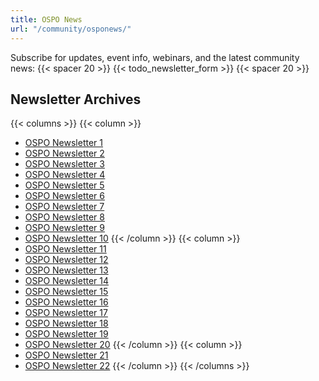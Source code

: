 ```yaml
---
title: OSPO News
url: "/community/osponews/"
---
```


Subscribe for updates, event info, webinars, and the latest community news:
{{< spacer 20 >}}
{{< todo_newsletter_form >}}
{{< spacer 20 >}}

## Newsletter Archives

{{< columns >}}
{{< column >}}
- [OSPO Newsletter 1](https://github.com/todogroup/ospology/blob/main/newsletter/2021-07-26.md)
- [OSPO Newsletter 2](https://github.com/todogroup/ospology/blob/main/newsletter/2021-08-30.md)
- [OSPO Newsletter 3](https://ospo-news.ghost.io/ospo-news-from-the-todo-group-issue-3/)
- [OSPO Newsletter 4](https://github.com/todogroup/ospology/blob/main/newsletter/2021-10-26.md)
- [OSPO Newsletter 5](https://github.com/todogroup/ospology/blob/main/newsletter/2021-11-30.md)
- [OSPO Newsletter 6](https://github.com/todogroup/ospology/blob/main/newsletter/2021-12-28.md)
- [OSPO Newsletter 7](https://github.com/todogroup/ospology/blob/main/newsletter/2022-01-31.md)
- [OSPO Newsletter 8](https://ospo-news.ghost.io/ospo-news-from-the-todo-group-issue-8/)
- [OSPO Newsletter 9](https://ospo-news.ghost.io/ospo-news-from-the-todo-group-issue-9/)
- [OSPO Newsletter 10](https://ospo-news.ghost.io/ospo-news-from-the-todo-group-issue-10/)
{{< /column >}}
{{< column >}}
- [OSPO Newsletter 11](https://ospo-news.ghost.io/ospo-news-from-the-todo-group-issue-11/)
- [OSPO Newsletter 12](https://ospo-news.ghost.io/ospo-news-from-the-todo-group-issue-12/)
- [OSPO Newsletter 13](https://ospo-news.ghost.io/ospo-news-from-the-todo-group-issue-13/)
- [OSPO Newsletter 14](https://ospo-news.ghost.io/ospo-news-from-the-todo-group-issue-14/)
- [OSPO Newsletter 15](https://ospo-news.ghost.io/ospo-news-from-the-todo-group-issue-15/)
- [OSPO Newsletter 16](https://ospo-news.ghost.io/ospo-news-from-the-todo-group-issue-16/)
- [OSPO Newsletter 17](https://ospo-news.ghost.io/ospo-news-from-the-todo-group-issue-17/)
- [OSPO Newsletter 18](https://ospo-news.ghost.io/ospo-news-from-the-todo-group-issue-18/)
- [OSPO Newsletter 19](https://ospo-news.ghost.io/ospo-news-from-the-todo-group-issue-19/)
- [OSPO Newsletter 20](https://ospo-news.ghost.io/ospo-newsletter-20/)
{{< /column >}}
{{< column >}}
- [OSPO Newsletter 21](https://ospo-news.ghost.io/osponews-from-the-todo-group-issue-21/)
- [OSPO Newsletter 22](https://ospo-news.ghost.io/osponews-from-the-todo-group-issue-22/)
{{< /column >}}
{{< /columns >}}